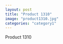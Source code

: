 ```yaml
---
layout: post
title: "Product 1310"
image: "product1310.jpg"
categories: "category1"
---
```

Product 1310

